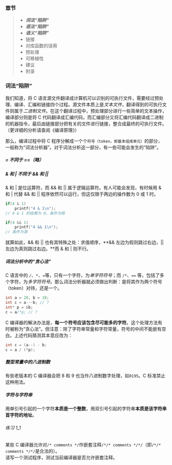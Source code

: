 ### 章节
> * ***词法“陷阱”***
> * ***语法“陷阱”***
> * ***语义“陷阱”***
> * 链接
> * 对库函数的误用
> * 预处理
> * 可移植性
> * 建议
> * 附录

### 词法“陷阱”

我们知道，将 C 语言源文件翻译成计算机可以识别的可执行文件，需要经过预处理、编译、汇编和链接四个过程。源文件本质上是*文本文件*，翻译得到的可执行文件则属于*二进制文件*。在这个翻译过程中，预处理部分进行一些简单的文本操作，编译部分则是将 C 代码翻译成汇编代码，而汇编部分又将汇编代码翻译成二进制的机器指令，最后由链接部分把有关的文件进行链接，整合成最终的可执行文件。（更详细的分析请查阅《编译原理》）

那么，编译过程中将 C 程序分解成一个个`符号（token，即基本组成单元）`的部分，一般称为“词法分析器”。对于词法分析这一部分，有一些可能会发生的“陷阱”。

##### = 不同于 ==（略）

##### & 和 | 不同于 && 和 ||

& 和 | 是位运算符，而 && 和 || 属于逻辑运算符。有人可能会发现，有时候用 & 和 | 代替 && 和 || 程序依然可以运行，但这仅限于两边的操作数为 0 或 1 时。

```C
if(4 & 1)
    printf("4 & 1\n");
// 4 & 1 的结果为 0，条件为假

if(4 && 1)
    printf("4 && 1\n");
// 条件为真
```

就算如此，&& 和 || 也有其特殊之处：求值顺序，**&& 左边为假则跳过右边，|| 左边为真则跳过右边。**而 & 和 | 则不行。

##### 词法分析中的“贪心法”

C 语言中的 `/`、`*`、`=`等，只有一个字符，为*单字符符号*；而 `/*`、`==` 等，包括了多个字符，为*多字符符号*。那么词法分析器就必须做出判断：是将其作为两个符号（token）对待，还是一个。

```C
int a = 20, b = 10;
int c = a---b; // ?
int* p = &b;
c = a/*p; // ?
```

C 编译器的解决办法是，**每一个符号应该包含尽可能多的字符**。这个处理方法有时被称为“贪心法”。但注意：除了字符串常量和字符常量，符号的中间不能嵌有空白。上述代码猜测其本意应改为：

```C
int c = (a--) - b;
c = a / (*p);
```

##### 整型常量中的八进制数

有些老版本的 C 编译器会把 8 和 9 也当作八进制数字处理，如`0195`。C 标准禁止这种用法。

##### 字符与字符串

用单引号引起的一个字符**本质是一个整数**，用双引号引起的字符串**本质是该字符串首字符的地址**。

###### 练习 1\_1

某些 C 编译器允许对`/* comments */`作嵌套注释`/*/* comments */*/`（即`/*/* comments */*/`是合法的）。<br>请写一个测试程序，测试当前编译器是否允许嵌套注释。


